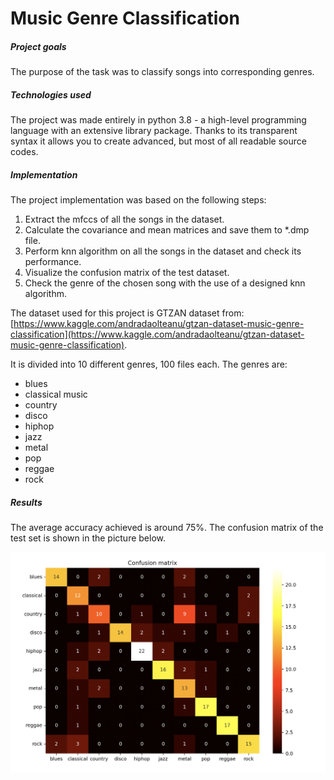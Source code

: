 # Music Genre Classification

##### Project goals
The purpose of the task was to classify songs into corresponding genres. 

##### Technologies used
The project was made entirely in python 3.8 - a high-level programming language with an extensive library package. Thanks to its
transparent syntax it allows you to create advanced, but most of all readable source codes.

##### Implementation

The project implementation was based on the following steps:
1. Extract the mfccs of all the songs in the dataset.
2. Calculate the covariance and mean matrices and save them to *.dmp file.
3. Perform knn algorithm on all the songs in the dataset and check its performance.
4. Visualize the confusion matrix of the test dataset.
5. Check the genre of the chosen song with the use of a designed knn algorithm.

The dataset used for this project is GTZAN dataset from: [https://www.kaggle.com/andradaolteanu/gtzan-dataset-music-genre-classification](https://www.kaggle.com/andradaolteanu/gtzan-dataset-music-genre-classification).

It is divided into 10 different genres, 100 files each. The genres are:
- blues
- classical music
- country
- disco
- hiphop
- jazz
- metal
- pop
- reggae
- rock

##### Results

The average accuracy achieved is around 75%. The confusion matrix of the test set is shown in the picture below.  

![](confusion_matrix.png)
